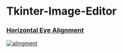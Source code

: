 # Tkinter-Image-Editor

### [Horizontal Eye Alignment](https://github.com/imvickykumar999/Tkinter-Image_Editor/blob/main/image%20editor/message.png)

[![alingment](https://github.com/imvickykumar999/Tkinter-Image_Editor/blob/main/image%20editor/screenshot%20.png?raw=true)](https://github.com/imvickykumar999/Tkinter-Image_Editor/blob/main/image%20editor/editor.py)
